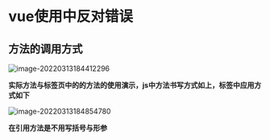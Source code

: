# vue使用中反对错误

## 方法的调用方式

![image-20220313184412296](F:\gitHub\knowedage.md\img\image-20220313184412296.png)

**实际方法与标签页中的的方法的使用演示，js中方法书写方式如上，标签中应用方式如下**

![image-20220313184854780](F:\gitHub\knowedage.md\img\image-20220313184854780.png)

**在引用方法是不用写括号与形参**